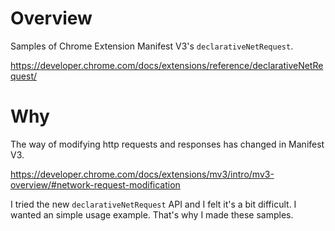 # Overview

Samples of Chrome Extension Manifest V3's `declarativeNetRequest`.

https://developer.chrome.com/docs/extensions/reference/declarativeNetRequest/

# Why

The way of modifying http requests and responses has changed in Manifest V3.

https://developer.chrome.com/docs/extensions/mv3/intro/mv3-overview/#network-request-modification

I tried the new `declarativeNetRequest` API and I felt it's a bit difficult. I wanted an simple usage example.
That's why I made these samples.
